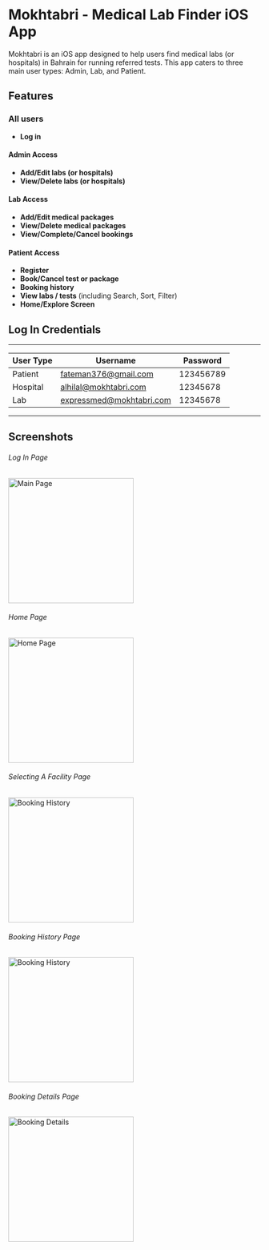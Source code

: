 # Mokhtabri - Medical Lab Finder iOS App

Mokhtabri is an iOS app designed to help users find medical labs (or hospitals) in Bahrain for running referred tests. This app caters to three main user types: Admin, Lab, and Patient.

## Features


### All users 
- **Log in**
  
#### Admin Access
- **Add/Edit labs (or hospitals)**
- **View/Delete labs (or hospitals)**

#### Lab Access
- **Add/Edit medical packages**
- **View/Delete medical packages**
- **View/Complete/Cancel bookings**

#### Patient Access
- **Register**
- **Book/Cancel test or package** 
- **Booking history**
- **View labs / tests** (including Search, Sort, Filter)
- **Home/Explore Screen** 

## Log In Credentials

--------------------------------------------------------
| User Type | Username                 | Password      |
|-----------|--------------------------|---------------|
| Patient   | fateman376@gmail.com     | 123456789     |
| Hospital  | alhilal@mokhtabri.com    | 12345678      |
| Lab       | expressmed@mokhtabri.com | 12345678      |
--------------------------------------------------------


## Screenshots
###### Log In Page
<img src="images/loginPage.png" alt="Main Page" width="250">

###### Home Page
<img src="images/homePage.png" alt="Home Page" width="250">

###### Selecting A Facility Page
<img src="images/ChosenPage.png" alt="Booking History" width="250">

###### Booking History Page
<img src="images/bookingHistory.png" alt="Booking History" width="250">

###### Booking Details Page
<img src="images/bookingPage.png" alt="Booking Details" width="250">

